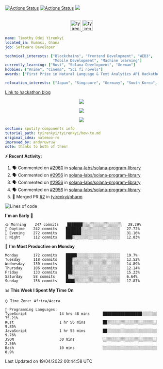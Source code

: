 [![Actions Status](https://github.com/tyirenkyi/tyirenkyi/workflows/wakatime-stats/badge.svg)](https://github.com/tyirenkyi/tyirenkyi/actions)
[![Actions Status](https://github.com/tyirenkyi/tyirenkyi/workflows/update-gh-activity/badge.svg)](https://github.com/tyirenkyi/tyirenkyi/actions)
![](https://visitor-badge.glitch.me/badge?page_id=tyirenkyi.tyirenkyi)

<p align="center">
<br/>
<a href="https://twitter.com/toyirenkyi">
  <img alt="tyirenkyi | Twitter" width="35px" src="https://drive.google.com/uc?export=view&id=1CwWfGcNmTNzSI-XmaLk0gvbHVaD5xkwx" />
</a>
<a href="https://open.spotify.com/user/6jyx0hj1911n2xd4rm3vwm8j9?si=f0e62187bc474bdf">
  <img alt="tyirenkyi's Spotify" width="35px" src="https://drive.google.com/uc?export=view&id=1mLM5RCv8vHD1eZBYJphW69eo6OVlK-Ti" />
</a>
</p>

```yaml
name: Timothy Odei Yirenkyi
located_in: Kumasi, Ghana
job: Software Developer

technical_interests: ["Blockchains", "Frontend Development", "WEB3", 
                      "Mobile Development", "Machine learning"]
currently_learning: ["Rust", "Solana Development", "German"]
hobbies: ["Anime", "Cinema", "Sci fi novels"]
awards: ["First Prize in Natural Language & Text Analytics API Hackathon"]

relocation_interests: ["Japan", "Singapore", "Germany", "South Korea", "UK"]
```

<a href="https://www.expert.ai/blog/the-story-behind-hackathon-winning-peer-reviewers-app">Link to hackathon blog</a>

<p align="center">
  <img alig src="https://github-profile-trophy.vercel.app/?username=tyirenkyi&column=6&rank=SSS,SS,S,AAA,AA,A,B,C" />
</p>


<p align="center">
  <a href="https://tyirenkyi.vercel.app/api/now-playing?open">
    <!-- Music bars move to the beat and are colored based on the track's happiness, danceability and energy! -->
    <img src="https://tyirenkyi.vercel.app/api/now-playing">
  </a>
</p>

<p align="center">
  <img src="https://tyirenkyi.vercel.app/api/top-played">
</p>
 
```yaml
section: spotify components info
tutorial_path: tyirenkyi/tyirenkyi/how-to.md
original_idea: natemoo-re
improved_by: andyruwruw
note: thanks to both of them!
```


**:zap: Recent Activity:**

<!--START_SECTION:activity-->
1. 🗣 Commented on [#2960](https://github.com/solana-labs/solana-program-library/issues/2960) in [solana-labs/solana-program-library](https://github.com/solana-labs/solana-program-library)
2. 🗣 Commented on [#2956](https://github.com/solana-labs/solana-program-library/issues/2956) in [solana-labs/solana-program-library](https://github.com/solana-labs/solana-program-library)
3. 🗣 Commented on [#2956](https://github.com/solana-labs/solana-program-library/issues/2956) in [solana-labs/solana-program-library](https://github.com/solana-labs/solana-program-library)
4. 🗣 Commented on [#2956](https://github.com/solana-labs/solana-program-library/issues/2956) in [solana-labs/solana-program-library](https://github.com/solana-labs/solana-program-library)
5. 🎉 Merged PR [#2](https://github.com/tyirenkyi/pharm/pull/2) in [tyirenkyi/pharm](https://github.com/tyirenkyi/pharm)
<!--END_SECTION:activity-->

<!--START_SECTION:waka-->
![Lines of code](https://img.shields.io/badge/From%20Hello%20World%20I%27ve%20Written-5%20Million%20lines%20of%20code-blue)

**I'm an Early 🐤** 

```text
🌞 Morning    247 commits    ███████░░░░░░░░░░░░░░░░░░   28.29% 
🌆 Daytime    242 commits    ███████░░░░░░░░░░░░░░░░░░   27.72% 
🌃 Evening    272 commits    ███████░░░░░░░░░░░░░░░░░░   31.16% 
🌙 Night      112 commits    ███░░░░░░░░░░░░░░░░░░░░░░   12.83%

```
📅 **I'm Most Productive on Monday** 

```text
Monday       172 commits    █████░░░░░░░░░░░░░░░░░░░░   19.7% 
Tuesday      118 commits    ███░░░░░░░░░░░░░░░░░░░░░░   13.52% 
Wednesday    130 commits    ███░░░░░░░░░░░░░░░░░░░░░░   14.89% 
Thursday     106 commits    ███░░░░░░░░░░░░░░░░░░░░░░   12.14% 
Friday       133 commits    ███░░░░░░░░░░░░░░░░░░░░░░   15.23% 
Saturday     58 commits     █░░░░░░░░░░░░░░░░░░░░░░░░   6.64% 
Sunday       156 commits    ████░░░░░░░░░░░░░░░░░░░░░   17.87%

```


📊 **This Week I Spent My Time On** 

```text
⌚︎ Time Zone: Africa/Accra

💬 Programming Languages: 
TypeScript               14 hrs 48 mins      ██████████████████░░░░░░░   75.21% 
Rust                     1 hr 56 mins        ██░░░░░░░░░░░░░░░░░░░░░░░   9.85% 
JavaScript               1 hr 55 mins        ██░░░░░░░░░░░░░░░░░░░░░░░   9.76% 
JSON                     30 mins             ░░░░░░░░░░░░░░░░░░░░░░░░░   2.56% 
Bash                     10 mins             ░░░░░░░░░░░░░░░░░░░░░░░░░   0.9%

```


 Last Updated on 19/04/2022 00:44:58 UTC
<!--END_SECTION:waka-->

